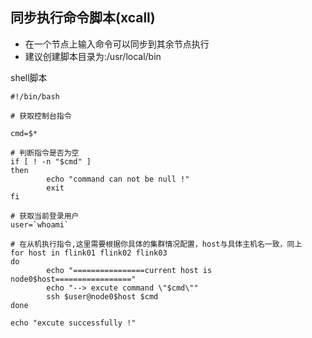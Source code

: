 ## 同步执行命令脚本(xcall)

- 在一个节点上输入命令可以同步到其余节点执行
- 建议创建脚本目录为:/usr/local/bin

shell脚本
```shell
#!/bin/bash

# 获取控制台指令

cmd=$*

# 判断指令是否为空
if [ ! -n "$cmd" ]
then
        echo "command can not be null !"
        exit
fi

# 获取当前登录用户
user=`whoami`

# 在从机执行指令,这里需要根据你具体的集群情况配置，host与具体主机名一致，同上
for host in flink01 flink02 flink03
do
        echo "================current host is node0$host================="
        echo "--> excute command \"$cmd\""
        ssh $user@node0$host $cmd
done

echo "excute successfully !"

```
